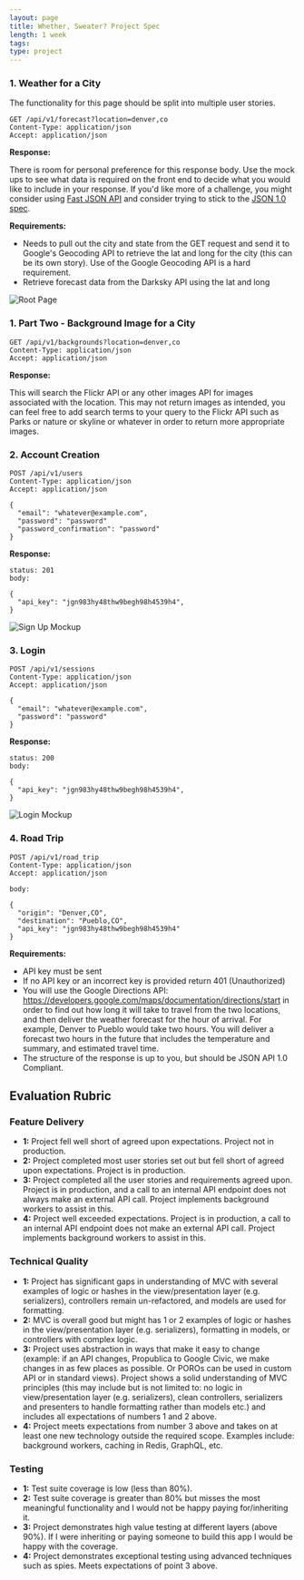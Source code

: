 ```yaml
---
layout: page
title: Whether, Sweater? Project Spec
length: 1 week
tags:
type: project
---
```


### 1. Weather for a City

The functionality for this page should be split into multiple user stories.

```
GET /api/v1/forecast?location=denver,co
Content-Type: application/json
Accept: application/json
```

**Response:**

There is room for personal preference for this response body. Use the mock ups to see what data is required on the front end to decide what you would like to include in your response. If you'd like more of a challenge, you might consider using [Fast JSON API](https://github.com/Netflix/fast_jsonapi) and consider trying to stick to the [JSON 1.0 spec](https://jsonapi.org/).

**Requirements:**

- Needs to pull out the city and state from the GET request and send it to Google's Geocoding API to retrieve the lat and long for the city (this can be its own story). Use of the Google Geocoding API is a hard requirement.
- Retrieve forecast data from the Darksky API using the lat and long

![Root Page](./images/sweater_weather/root.png)

### 1. Part Two - Background Image for a City

```
GET /api/v1/backgrounds?location=denver,co
Content-Type: application/json
Accept: application/json
```
**Response:**

This will search the Flickr API or any other images API for images associated with the location. This may not return images as intended, you can feel free to add search terms to your query to the Flickr API such as Parks or nature or skyline or whatever in order to return more appropriate images.


### 2. Account Creation

```
POST /api/v1/users
Content-Type: application/json
Accept: application/json

{
  "email": "whatever@example.com",
  "password": "password"
  "password_confirmation": "password"
}
```
**Response:**

```
status: 201
body:

{
  "api_key": "jgn983hy48thw9begh98h4539h4",
}
```

![Sign Up Mockup](./images/sweater_weather/sign_up.png)

### 3. Login

```
POST /api/v1/sessions
Content-Type: application/json
Accept: application/json

{
  "email": "whatever@example.com",
  "password": "password"
}
```

**Response:**

```
status: 200
body:

{
  "api_key": "jgn983hy48thw9begh98h4539h4",
}
```

![Login Mockup](./images/sweater_weather/login.png)

### 4. Road Trip

```
POST /api/v1/road_trip
Content-Type: application/json
Accept: application/json

body:

{
  "origin": "Denver,CO", 
  "destination": "Pueblo,CO",
  "api_key": "jgn983hy48thw9begh98h4539h4"
}
```

**Requirements:**

- API key must be sent
- If no API key or an incorrect key is provided return 401 (Unauthorized)
- You will use the Google Directions API:  https://developers.google.com/maps/documentation/directions/start
in order to find out how long it will take to travel from the two locations, and then deliver the weather forecast for the hour
of arrival. For example, Denver to Pueblo would take two hours. You will deliver a forecast two hours in the future that includes the temperature and summary, and estimated travel time.
- The structure of the response is up to you, but should be JSON API 1.0 Compliant.


## Evaluation Rubric

### Feature Delivery

* **1:** Project fell well short of agreed upon expectations. Project not in production.
* **2:** Project completed most user stories set out but fell short of agreed upon expectations. Project is in production.
* **3:** Project completed all the user stories and requirements agreed upon. Project is in production, and a call to an internal API endpoint does not always make an external API call. Project implements background workers to assist in this.
* **4:** Project well exceeded expectations. Project is in production, a call to an internal API endpoint does not make an external API call. Project implements background workers to assist in this.

### Technical Quality

* **1:**  Project has significant gaps in understanding of MVC with several examples of logic or hashes in the view/presentation layer (e.g. serializers), controllers remain un-refactored, and models are used for formatting.
* **2:**  MVC is overall good but might has 1 or 2 examples of logic or hashes in the view/presentation layer (e.g. serializers), formatting in models, or controllers with complex logic.
* **3:**  Project uses abstraction in ways that make it easy to change (example: if an API changes, Propublica to Google Civic, we make changes in as few places as possible. Or POROs can be used in custom API or in standard views). Project shows a solid understanding of MVC principles (this may include but is not limited to: no logic in view/presentation layer (e.g. serializers), clean controllers, serializers and presenters to handle formatting rather than models etc.) and includes all expectations of numbers 1 and 2 above.
* **4:**  Project meets expectations from number 3 above and takes on at least one new technology outside the required scope. Examples include: background workers, caching in Redis, GraphQL, etc.

### Testing

* **1:** Test suite coverage is low (less than 80%).
* **2:** Test suite coverage is greater than 80% but misses the most meaningful functionality and I would not be happy paying for/inheriting it.
* **3:** Project demonstrates high value testing at different layers (above 90%). If I were inheriting or paying someone to build this app I would be happy with the coverage.
* **4:** Project demonstrates exceptional testing using advanced techniques such as spies. Meets expectations of point 3 above.
